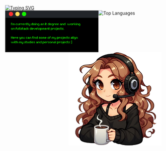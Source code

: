 <div align="left">
 <a href="https://git.io/typing-svg"><img src="https://readme-typing-svg.demolab.com?font=Retropix&duration=4300&pause=1000&color=13F700&random=false&width=435&lines=hi+%3A%5D+i'm+jana+casada+com+yuribein" alt="Typing SVG" /></a>
</div>
  <div>
   <img src="card.png" width="300" align="left">
   <img src="drawart.png" width="300" align="right">
  </div>
   <img src="https://github-readme-stats.vercel.app/api/top-langs/?username=jwnaina&layout=compact&theme=chartreuse-dark" alt="Top Languages">
